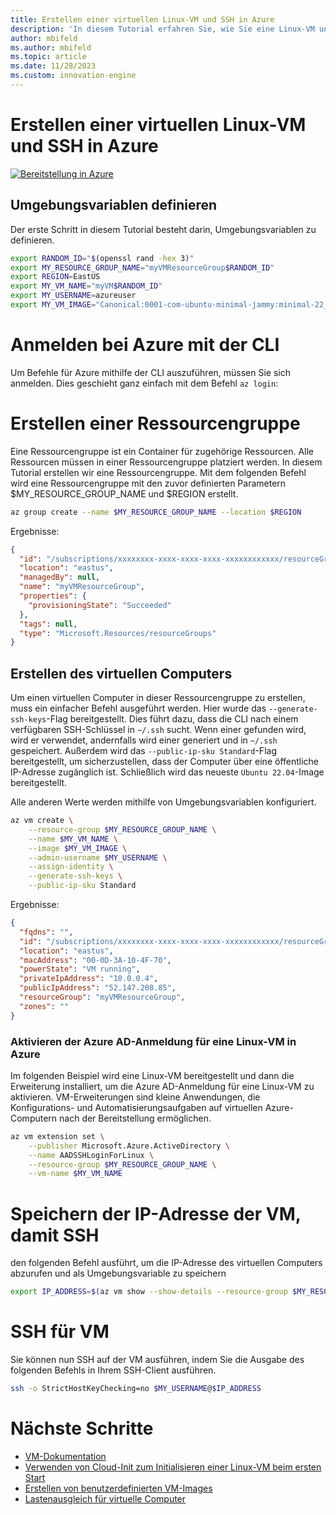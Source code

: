 ```yaml
---
title: Erstellen einer virtuellen Linux-VM und SSH in Azure
description: 'In diesem Tutorial erfahren Sie, wie Sie eine Linux-VM und SSH in Azure erstellen.'
author: mbifeld
ms.author: mbifeld
ms.topic: article
ms.date: 11/28/2023
ms.custom: innovation-engine
---
```


# Erstellen einer virtuellen Linux-VM und SSH in Azure

[![Bereitstellung in Azure](https://aka.ms/deploytoazurebutton)](https://portal.azure.com/?Microsoft_Azure_CloudNative_clientoptimizations=false&feature.canmodifyextensions=true#view/Microsoft_Azure_CloudNative/SubscriptionSelectionPage.ReactView/tutorialKey/CreateLinuxVMAndSSH)


## Umgebungsvariablen definieren

Der erste Schritt in diesem Tutorial besteht darin, Umgebungsvariablen zu definieren.

```bash
export RANDOM_ID="$(openssl rand -hex 3)"
export MY_RESOURCE_GROUP_NAME="myVMResourceGroup$RANDOM_ID"
export REGION=EastUS
export MY_VM_NAME="myVM$RANDOM_ID"
export MY_USERNAME=azureuser
export MY_VM_IMAGE="Canonical:0001-com-ubuntu-minimal-jammy:minimal-22_04-lts-gen2:latest"
```

# Anmelden bei Azure mit der CLI

Um Befehle für Azure mithilfe der CLI auszuführen, müssen Sie sich anmelden. Dies geschieht ganz einfach mit dem Befehl `az login`:

# Erstellen einer Ressourcengruppe

Eine Ressourcengruppe ist ein Container für zugehörige Ressourcen. Alle Ressourcen müssen in einer Ressourcengruppe platziert werden. In diesem Tutorial erstellen wir eine Ressourcengruppe. Mit dem folgenden Befehl wird eine Ressourcengruppe mit den zuvor definierten Parametern $MY_RESOURCE_GROUP_NAME und $REGION erstellt.

```bash
az group create --name $MY_RESOURCE_GROUP_NAME --location $REGION
```

Ergebnisse:

<!-- expected_similarity=0.3 -->
```json   
{
  "id": "/subscriptions/xxxxxxxx-xxxx-xxxx-xxxx-xxxxxxxxxxxx/resourceGroups/myVMResourceGroup",
  "location": "eastus",
  "managedBy": null,
  "name": "myVMResourceGroup",
  "properties": {
    "provisioningState": "Succeeded"
  },
  "tags": null,
  "type": "Microsoft.Resources/resourceGroups"
}
```

## Erstellen des virtuellen Computers

Um einen virtuellen Computer in dieser Ressourcengruppe zu erstellen, muss ein einfacher Befehl ausgeführt werden. Hier wurde das `--generate-ssh-keys`-Flag bereitgestellt. Dies führt dazu, dass die CLI nach einem verfügbaren SSH-Schlüssel in `~/.ssh` sucht. Wenn einer gefunden wird, wird er verwendet, andernfalls wird einer generiert und in `~/.ssh` gespeichert. Außerdem wird das `--public-ip-sku Standard`-Flag bereitgestellt, um sicherzustellen, dass der Computer über eine öffentliche IP-Adresse zugänglich ist. Schließlich wird das neueste `Ubuntu 22.04`-Image bereitgestellt. 

Alle anderen Werte werden mithilfe von Umgebungsvariablen konfiguriert.

```bash
az vm create \
    --resource-group $MY_RESOURCE_GROUP_NAME \
    --name $MY_VM_NAME \
    --image $MY_VM_IMAGE \
    --admin-username $MY_USERNAME \
    --assign-identity \
    --generate-ssh-keys \
    --public-ip-sku Standard
```

Ergebnisse:

<!-- expected_similarity=0.3 -->
```json
{
  "fqdns": "",
  "id": "/subscriptions/xxxxxxxx-xxxx-xxxx-xxxx-xxxxxxxxxxxx/resourceGroups/myVMResourceGroup/providers/Microsoft.Compute/virtualMachines/myVM",
  "location": "eastus",
  "macAddress": "00-0D-3A-10-4F-70",
  "powerState": "VM running",
  "privateIpAddress": "10.0.0.4",
  "publicIpAddress": "52.147.208.85",
  "resourceGroup": "myVMResourceGroup",
  "zones": ""
}
```

### Aktivieren der Azure AD-Anmeldung für eine Linux-VM in Azure

Im folgenden Beispiel wird eine Linux-VM bereitgestellt und dann die Erweiterung installiert, um die Azure AD-Anmeldung für eine Linux-VM zu aktivieren. VM-Erweiterungen sind kleine Anwendungen, die Konfigurations- und Automatisierungsaufgaben auf virtuellen Azure-Computern nach der Bereitstellung ermöglichen.

```bash
az vm extension set \
    --publisher Microsoft.Azure.ActiveDirectory \
    --name AADSSHLoginForLinux \
    --resource-group $MY_RESOURCE_GROUP_NAME \
    --vm-name $MY_VM_NAME
```

# Speichern der IP-Adresse der VM, damit SSH
den folgenden Befehl ausführt, um die IP-Adresse des virtuellen Computers abzurufen und als Umgebungsvariable zu speichern

```bash
export IP_ADDRESS=$(az vm show --show-details --resource-group $MY_RESOURCE_GROUP_NAME --name $MY_VM_NAME --query publicIps --output tsv)
```

# SSH für VM

<!--## Export the SSH configuration for use with SSH clients that support OpenSSH & SSH into the VM.
Login to Azure Linux VMs with Azure AD supports exporting the OpenSSH certificate and configuration. That means you can use any SSH clients that support OpenSSH-based certificates to sign in through Azure AD. The following example exports the configuration for all IP addresses assigned to the VM:-->

<!--
```bash
yes | az ssh config --file ~/.ssh/config --name $MY_VM_NAME --resource-group $MY_RESOURCE_GROUP_NAME
```
-->

Sie können nun SSH auf der VM ausführen, indem Sie die Ausgabe des folgenden Befehls in Ihrem SSH-Client ausführen.

```bash
ssh -o StrictHostKeyChecking=no $MY_USERNAME@$IP_ADDRESS
```

# Nächste Schritte

* [VM-Dokumentation](https://learn.microsoft.com/azure/virtual-machines/)
* [Verwenden von Cloud-Init zum Initialisieren einer Linux-VM beim ersten Start](https://learn.microsoft.com/azure/virtual-machines/linux/tutorial-automate-vm-deployment)
* [Erstellen von benutzerdefinierten VM-Images](https://learn.microsoft.com/azure/virtual-machines/linux/tutorial-custom-images)
* [Lastenausgleich für virtuelle Computer](https://learn.microsoft.com/azure/load-balancer/quickstart-load-balancer-standard-public-cli)
